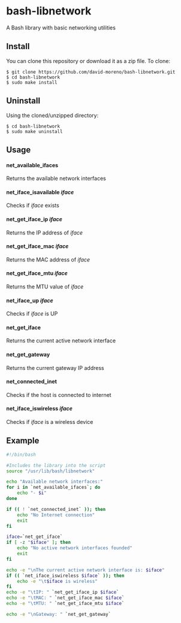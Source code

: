 # bash-libnetwork

A Bash library with basic networking utilities

Install
-------

You can clone this repository or download it as a zip file. To clone:

    $ git clone https://github.com/david-moreno/bash-libnetwork.git
    $ cd bash-libnetwork
    $ sudo make install

Uninstall
---------

Using the cloned/unzipped directory:

    $ cd bash-libnetwork
    $ sudo make uninstall

Usage
-----

#### net_available_ifaces
Returns the available network interfaces

#### net_iface_isavailable *iface*
Checks if *iface* exists

#### net_get_iface_ip *iface*
Returns the IP address of *iface*

#### net_get_iface_mac *iface*
Returns the MAC address of *iface*

#### net_get_iface_mtu *iface*
Returns the MTU value of *iface*

#### net_iface_up *iface*
Checks if *iface* is UP

#### net_get_iface
Returns the current active network interface

#### net_get_gateway
Returns the current gateway IP address

#### net_connected_inet
Checks if the host is connected to internet

#### net_iface_iswireless *iface*
Checks if *iface* is a wireless device

Example
-------

```bash
#!/bin/bash

#Includes the library into the script
source "/usr/lib/bash/libnetwork"

echo "Available network interfaces:"
for i in `net_available_ifaces`; do
	echo "- $i"
done

if (( ! `net_connected_inet` )); then
	echo "No Internet connection"
	exit
fi

iface=`net_get_iface`
if [ -z "$iface" ]; then
	echo "No active network interfaces founded"
	exit
fi

echo -e "\nThe current active network interface is: $iface"
if (( `net_iface_iswireless $iface` )); then
	echo -e "\t$iface is wireless"
fi
echo -e "\tIP: " `net_get_iface_ip $iface`
echo -e "\tMAC: " `net_get_iface_mac $iface`
echo -e "\tMTU: " `net_get_iface_mtu $iface`

echo -e "\nGateway: " `net_get_gateway`
```
